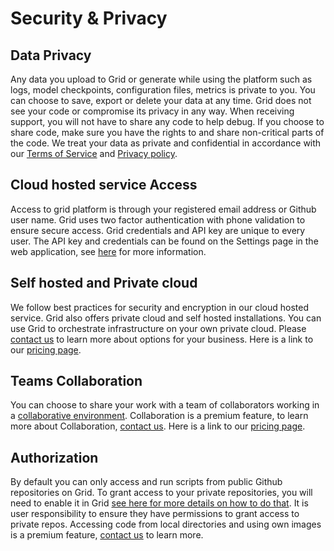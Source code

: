 # Security & Privacy

## Data Privacy

Any data you upload to Grid or generate while using the platform such as logs, model checkpoints, configuration files, metrics is private to you. You can choose to save, export or delete your data at any time. Grid does not see your code or compromise its privacy in any way. When receiving support, you will not have to share any code to help debug. If you choose to share code, make sure you have the rights to and share non-critical parts of the code. We treat your data as private and confidential in accordance with our [Terms of Service](https://www.grid.ai/terms-of-service/) and [Privacy policy](https://www.grid.ai/privacy-policy/). 


## Cloud hosted service Access 

Access to grid platform is through your registered email address or Github user name. Grid uses two factor authentication with phone validation to ensure secure access. Grid credentials and API key are unique to every user. The API key and credentials can be found on the Settings page in the web application, see [here](https://docs.grid.ai/start-here/your-login-credentials) for more information.

## Self hosted and Private cloud

We follow best practices for security and encryption in our cloud hosted service. Grid also offers private cloud and self hosted installations. You can use Grid to orchestrate infrastructure on your own private cloud. Please [contact us](mailto:support@grid.ai) to learn more about options for your business. Here is a link to our [pricing page](https://www.grid.ai/pricing/).

## Teams Collaboration

You can choose to share your work with a team of collaborators working in a [collaborative environment](https://docs.grid.ai/platform/collaboration). Collaboration is a premium feature, to learn more about Collaboration, [contact us](mailto:support@grid.ai). Here is a link to our [pricing page](https://www.grid.ai/pricing/).


## Authorization

By default you can only access and run scripts from public Github repositories on Grid. To grant access to your private repositories, you will need to enable it in Grid [see here for more details on how to do that](https://docs.grid.ai/products/sessions/github-login). It is user responsibility to ensure they have permissions to grant access to private repos. Accessing code from local directories and using own images is a premium feature, [contact us](mailto:support@grid.ai) to learn more.

